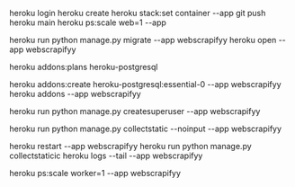heroku login
heroku create <your-app-name>
heroku stack:set container --app <your-app-name>
git push heroku main
heroku ps:scale web=1 --app <your-app-name> 


heroku run python manage.py migrate --app webscrapifyy
heroku open --app webscrapifyy


<!-- check for postgrss addons -->
heroku addons:plans heroku-postgresql 

 heroku addons:create heroku-postgresql:essential-0 --app webscrapifyy
heroku addons --app webscrapifyy


heroku run python manage.py createsuperuser --app webscrapifyy

heroku run python manage.py collectstatic --noinput --app webscrapifyy


heroku restart --app webscrapifyy
heroku run python manage.py collectstaticic
heroku logs --tail --app webscrapifyy

heroku ps:scale worker=1 --app webscrapifyy

